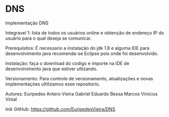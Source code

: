 # DNS
Implementação DNS
  
Integravel 1:
  lista de todos os usuários online e obtenção de endereço IP do usuário 	para o qual deseja se comunicar.

Prerequisitos:
	É necessario a instalação do jdk 1.8 e alguma IDE para desenvolvimento java recomenda-se Eclipse pois onde foi desenvolvido.

Instalação:
	faça o download do codigo e  importe na IDE de desenvolvimento java que estiver ultizando.

Versionamento:
	Para controle de versionamento, atualizações e novas implementações ultilizamos esse repositorio.

Autores:
  Euripedes Antero Vieira
  Gabriel Eduardo Bessa
  Marcos Vinicius Vinial


link GitHub: https://github.com/EuripedesVieira/DNS
	
